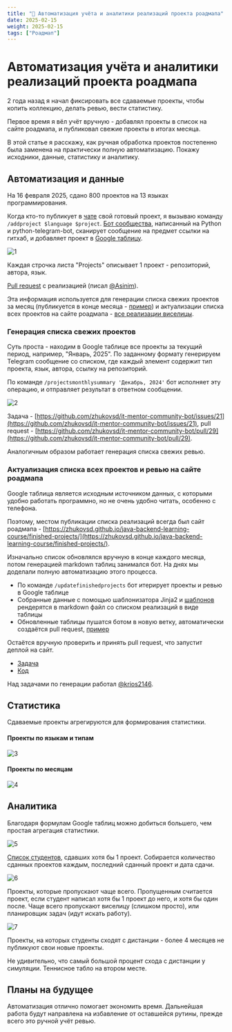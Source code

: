 ```yaml
---
title: "📝 Автоматизация учёта и аналитики реализаций проекта роадмапа"
date: 2025-02-15
weight: 2025-02-15
tags: ["Роадмап"]
---
```


# Автоматизация учёта и аналитики реализаций проекта роадмапа

2 года назад я начал фиксировать все сдаваемые проекты, чтобы копить коллекцию, делать ревью, вести статистику.

Первое время я вёл учёт вручную - добавлял проекты в список на сайте роадмапа, и публиковал свежие проекты в итогах месяца.

В этой статье я расскажу, как ручная обработка проектов постепенно была заменена на практически полную автоматизацию. Покажу исходники, данные, статистику и аналитику.

## Автоматизация и данные

На 16 февраля 2025, сдано 800 проектов на 13 языках программирования.

Когда кто-то публикует в [чате](https://t.me/zhukovsd_it_chat) свой готовый проект, я вызываю команду `/addproject $language $project`. [Бот сообщества](https://github.com/zhukovsd/it-mentor-community-bot/), написанный на Python и python-telegram-bot, сканирует сообщение на предмет ссылки на гитхаб, и добавляет проект в [Google таблицу](https://docs.google.com/spreadsheets/d/1E66YrdvO7B_j0Ykge-JJDMtB1RfKhIzN_SsO7UPDbrU/edit?gid=0#gid=0).

![1](/images/project-recording-automation/project-list.png)

Каждая строчка листа "Projects" описывает 1 проект - репозиторий, автора, язык.

[Pull request](https://github.com/zhukovsd/it-mentor-community-bot/pull/14) с реализацией (писал [@Asinim](https://t.me/Asinim)).

Эта информация используется для генерации списка свежих проектов за месяц (публикуется в конце месяца - [пример](https://t.me/zhukovsd_it_chat/1/147874)) и актуализации списка всех проектов на сайте роадмапа - [все реализации виселицы](https://zhukovsd.github.io/java-backend-learning-course/finished-projects/hangman/).

### Генерация списка свежих проектов

Суть проста - находим в Google таблице все проекты за текущий период, например, "Январь, 2025". По заданному формату генерируем Telegram сообщение со списком, где каждый элемент содержит тип проекта, язык, автора, ссылку на репозиторий.

По команде `/projectsmonthlysummary 'Декабрь, 2024'` бот исполняет эту операцию, и отправляет результат в ответном сообщении.

![2](/images/project-recording-automation/monthly-summary.png)

Задача - [https://github.com/zhukovsd/it-mentor-community-bot/issues/21](https://github.com/zhukovsd/it-mentor-community-bot/issues/21), pull request - [https://github.com/zhukovsd/it-mentor-community-bot/pull/29](https://github.com/zhukovsd/it-mentor-community-bot/pull/29).

Аналогичным образом работает генерация списка свежих ревью.

### Актуализация списка всех проектов и ревью на сайте роадмапа

Google таблица является исходным источником данных, с которыми удобно работать программно, но не очень удобно читать, особенно с телефона.

Поэтому, местом публикации списка реализаций всегда был сайт роадмапа - [https://zhukovsd.github.io/java-backend-learning-course/finished-projects/](https://zhukovsd.github.io/java-backend-learning-course/finished-projects/).

Изначально список обновлялся вручную в конце каждого месяца, потом генерацией markdown таблиц занимался бот. На днях мы доделали полную автоматизацию этого процесса.

- По команде `/updatefinishedprojects` бот итерирует проекты и ревью в Google таблице
- Собранные данные с помощью шаблонизатора Jinja2 и [шаблонов](https://raw.githubusercontent.com/zhukovsd/java-backend-learning-course/refs/heads/main/templates/hangman.md) рендерятся в markdown файл со списком реализаций в виде таблицы
- Обновленные таблицы пушатся ботом в новую ветку, автоматически создаётся pull request, [пример](https://github.com/zhukovsd/java-backend-learning-course/pull/57)

Остаётся вручную проверить и принять pull request, что запустит деплой на сайт.

- [Задача](https://github.com/zhukovsd/it-mentor-community-bot/issues/32)
- [Код](https://github.com/zhukovsd/it-mentor-community-bot/pull/34)

Над задачами по генерации работал [@krios2146](https://t.me/krios2146).

## Статистика

Сдаваемые проекты агрегируются для формирования статистики.

#### Проекты по языкам и типам

![3](/images/project-recording-automation/projects-by-language.png)

#### Проекты по месяцам

![4](/images/project-recording-automation/projects-by-month.png)

## Аналитика

Благодаря формулам Google таблиц можно добиться большего, чем простая агрегация статистики.

![5](/images/project-recording-automation/student-list.png)

[Список студентов](https://docs.google.com/spreadsheets/d/1E66YrdvO7B_j0Ykge-JJDMtB1RfKhIzN_SsO7UPDbrU/edit?gid=1733656936#gid=1733656936), сдавших хотя бы 1 проект. Собирается количество сданных проектов каждым, последний сданный проект и дата сдачи.

![6](/images/project-recording-automation/skipped-projects.png)

Проекты, которые пропускают чаще всего. Пропущенным считается проект, если студент написал хотя бы 1 проект до него, и хотя бы один после. Чаще всего пропускают виселицу (слишком просто), или планировщик задач (идут искать работу).

![7](/images/project-recording-automation/challenging-projects.png)

Проекты, на которых студенты сходят с дистанции - более 4 месяцев не публикуют свои новые проекты.

Не удивительно, что самый большой процент схода с дистанции у симуляции. Теннисное табло на втором месте.

## Планы на будущее

Автоматизация отлично помогает экономить время. Дальнейшая работа будут направлена на избавление от оставшейся рутины, прежде всего это ручной учёт ревью.